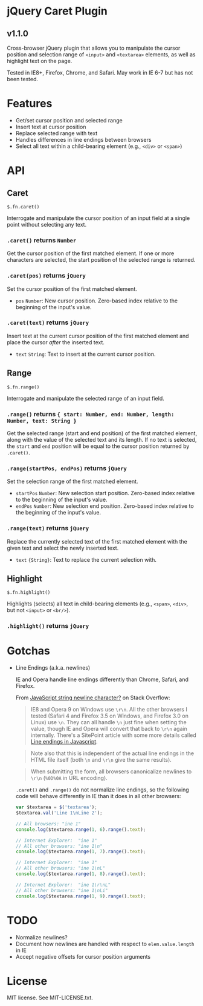 jQuery Caret Plugin
===================

## v1.1.0

Cross-browser jQuery plugin that allows you to manipulate the cursor position and selection range
of ```<input>``` and ```<textarea>``` elements, as well as highlight text on the page.

Tested in IE8+, Firefox, Chrome, and Safari.  May work in IE 6-7 but has not been tested.

Features
========

*   Get/set cursor position and selected range
*   Insert text at cursor position
*   Replace selected range with text
*   Handles differences in line endings between browsers
*   Select all text within a child-bearing element (e.g., ```<div>``` or ```<span>```)

API
===

## Caret

    $.fn.caret()

Interrogate and manipulate the cursor position of an input field at a single point without selecting any text.

### ```.caret()``` returns ```Number```

Get the cursor position of the first matched element.  If one or more characters are selected, the start position of the selected range is returned.

### ```.caret(pos)``` returns ```jQuery```

Set the cursor position of the first matched element.

*   ```pos``` ```Number```: New cursor position.  Zero-based index relative to the beginning of the input's value.

### ```.caret(text)``` returns ```jQuery```

Insert text at the current cursor position of the first matched element and place the cursor _after_ the inserted text.

*   ```text``` ```String```: Text to insert at the current cursor position.

## Range

    $.fn.range()

Interrogate and manipulate the selected range of an input field.

### ```.range()``` returns ```{ start: Number, end: Number, length: Number, text: String }```

Get the selected range (start and end position) of the first matched element, along with the value of the selected text and its length.
If no text is selected, the ```start``` and ```end``` position will be equal to the cursor position returned by ```.caret()```.

### ```.range(startPos, endPos)``` returns ```jQuery```

Set the selection range of the first matched element.

*   ```startPos``` ```Number```: New selection start position.  Zero-based index relative to the beginning of the input's value.
*   ```endPos``` ```Number```: New selection end position.  Zero-based index relative to the beginning of the input's value.

### ```.range(text)``` returns ```jQuery```

Replace the currently selected text of the first matched element with the given text and select the newly inserted text.

*   ```text``` ```{String}```: Text to replace the current selection with.

## Highlight

    $.fn.highlight()

Highlights (selects) all text in child-bearing elements (e.g., ```<span>```, ```<div>```, but not ```<input>``` or ```<br/>```).

### ```.highlight()``` returns ```jQuery```

Gotchas
=======

*   Line Endings (a.k.a. newlines)

    IE and Opera handle line endings differently than Chrome, Safari, and Firefox.

    From [JavaScript string newline character?][stackoverflow-newline] on Stack Overflow:

    > IE8 and Opera 9 on Windows use ```\r\n```. All the other browsers I tested (Safari 4 and Firefox 3.5 on Windows,
    > and Firefox 3.0 on Linux) use ```\n```. They can all handle ```\n``` just fine when setting the value, though
    > IE and Opera will convert that back to ```\r\n``` again internally.
    > There's a SitePoint article with some more details called [Line endings in Javascript][sitepoint-line-endings].

    > Note also that this is independent of the actual line endings in the HTML file itself
    > (both ```\n``` and ```\r\n``` give the same results).

    > When submitting the form, all browsers canonicalize newlines to ```\r\n``` (```%0D%0A``` in URL encoding).

    ```.caret()``` and ```.range()``` do not normalize line endings, so the following code will behave differently
    in IE than it does in all other browsers:

    ```javascript
    var $textarea = $('textarea');
    $textarea.val('Line 1\nLine 2');

    // All browsers: "ine 1"
    console.log($textarea.range(1, 6).range().text);

    // Internet Explorer:  "ine 1"
    // All other browsers: "ine 1\n"
    console.log($textarea.range(1, 7).range().text);

    // Internet Explorer:  "ine 1"
    // All other browsers: "ine 1\nL"
    console.log($textarea.range(1, 8).range().text);

    // Internet Explorer:  "ine 1\r\nL"
    // All other browsers: "ine 1\nLi"
    console.log($textarea.range(1, 9).range().text);
    ```

TODO
====

*  Normalize newlines?
*  Document how newlines are handled with respect to ```elem.value.length``` in IE
*  Accept negative offsets for cursor position arguments

License
=======

MIT license.  See MIT-LICENSE.txt.

[sitepoint-line-endings]: http://www.sitepoint.com/line-endings-in-javascript/
[stackoverflow-newline]: http://stackoverflow.com/a/1156388/467582
